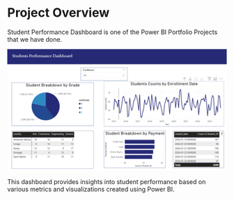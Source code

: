 # Project Overview

Student Performance Dashboard is one of the Power BI Portfolio Projects that we have done.

![image alt](https://github.com/Sujan17-dulal/PowerBI-Portfolio-Project/blob/main/Student%20Dashboard%20image.png)

This dashboard provides insights into student performance based on various metrics and visualizations created using Power BI.
